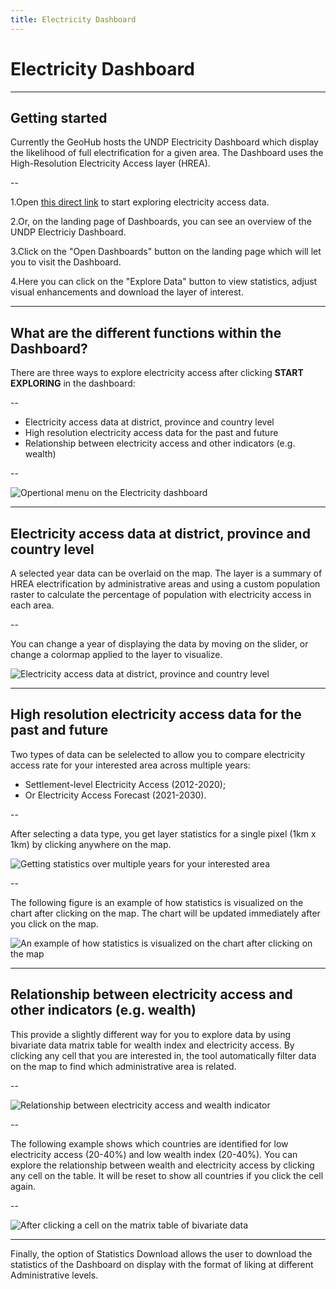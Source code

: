 ```yaml
---
title: Electricity Dashboard
---
```


# Electricity Dashboard

---

## Getting started

Currently the GeoHub hosts the UNDP Electricity Dashboard which display the likelihood of full electrification for a given area. The Dashboard uses the High-Resolution Electricity Access layer (HREA).

--

1.Open [this direct link](https://geohub.data.undp.org/dashboards/electricity) to start exploring electricity access data.

2.Or, on the landing page of Dashboards, you can see an overview of the UNDP Electriciy Dashboard.

3.Click on the "Open Dashboards" button on the landing page which will let you to visit the Dashboard.

4.Here you can click on the "Explore Data" button to view statistics, adjust visual enhancements and download the layer of interest.

---

## What are the different functions within the Dashboard?

There are three ways to explore electricity access after clicking **START EXPLORING** in the dashboard:

--

- Electricity access data at district, province and country level
- High resolution electricity access data for the past and future
- Relationship between electricity access and other indicators (e.g. wealth)

--

![Opertional menu on the Electricity dashboard](../assets/dashboards/electricity_menu.png)

<!-- .element style="height: 300px" -->

---

## Electricity access data at district, province and country level

A selected year data can be overlaid on the map. The layer is a summary of HREA electrification by administrative areas and using a custom population raster to calculate the percentage of population with electricity access in each area.

--

You can change a year of displaying the data by moving on the slider, or change a colormap applied to the layer to visualize.

![Electricity access data at district, province and country level](../assets/dashboards/electricity_feature1.png)

<!-- .element style="height: 400px" -->

---

## High resolution electricity access data for the past and future

Two types of data can be selelected to allow you to compare electricity access rate for your interested area across multiple years:

- Settlement-level Electricity Access (2012-2020);
- Or Electricity Access Forecast (2021-2030).

--

After selecting a data type, you get layer statistics for a single pixel (1km x 1km) by clicking anywhere on the map.

![Getting statistics over multiple years for your interested area](../assets/dashboards/electricity_feature2.png)

<!-- .element style="height: 400px" -->

--

The following figure is an example of how statistics is visualized on the chart after clicking on the map. The chart will be updated immediately after you click on the map.

![An example of how statistics is visualized on the chart after clicking on the map](../assets/dashboards/electricity_feature3.png)

<!-- .element style="height: 400px" -->

---

## Relationship between electricity access and other indicators (e.g. wealth)

This provide a slightly different way for you to explore data by using bivariate data matrix table for wealth index and electricity access. By clicking any cell that you are interested in, the tool automatically filter data on the map to find which administrative area is related.

--

![Relationship between electricity access and wealth indicator](../assets/dashboards/electricity_feature4.png)

<!-- .element style="height: 400px" -->

--

The following example shows which countries are identified for low electricity access (20-40%) and low wealth index (20-40%). You can explore the relationship between wealth and electricity access by clicking any cell on the table. It will be reset to show all countries if you click the cell again.

--

![After clicking a cell on the matrix table of bivariate data](../assets/dashboards/electricity_feature5.png)

<!-- .element style="height: 400px" -->

---

Finally, the option of Statistics Download allows the user to download the statistics of the Dashboard on display with the format of liking at different Administrative levels.
